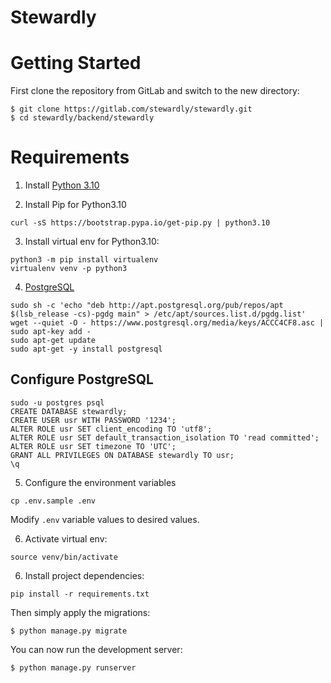 # Stewardly

# Getting Started

First clone the repository from GitLab and switch to the new directory:

    $ git clone https://gitlab.com/stewardly/stewardly.git
    $ cd stewardly/backend/stewardly
    
# Requirements  

1. Install [Python 3.10](https://computingforgeeks.com/how-to-install-python-on-ubuntu-linux-system/)

2. Install Pip for Python3.10
```
curl -sS https://bootstrap.pypa.io/get-pip.py | python3.10
```
3. Install virtual env for Python3.10:
```
python3 -m pip install virtualenv
virtualenv venv -p python3
```

4. [PostgreSQL](https://www.cherryservers.com/blog/how-to-install-and-setup-postgresql-server-on-ubuntu-20-04)
```
sudo sh -c 'echo "deb http://apt.postgresql.org/pub/repos/apt $(lsb_release -cs)-pgdg main" > /etc/apt/sources.list.d/pgdg.list'
wget --quiet -O - https://www.postgresql.org/media/keys/ACCC4CF8.asc | sudo apt-key add -
sudo apt-get update
sudo apt-get -y install postgresql

```
## Configure PostgreSQL

```
sudo -u postgres psql
CREATE DATABASE stewardly;
CREATE USER usr WITH PASSWORD '1234';
ALTER ROLE usr SET client_encoding TO 'utf8';
ALTER ROLE usr SET default_transaction_isolation TO 'read committed';
ALTER ROLE usr SET timezone TO 'UTC';
GRANT ALL PRIVILEGES ON DATABASE stewardly TO usr;
\q
```
5. Configure the environment variables
```
cp .env.sample .env
```
Modify `.env` variable values to desired values.


6. Activate virtual env:
```
source venv/bin/activate
```
6. Install project dependencies:
```
pip install -r requirements.txt
```
    
    
Then simply apply the migrations:

    $ python manage.py migrate
    

You can now run the development server:

    $ python manage.py runserver